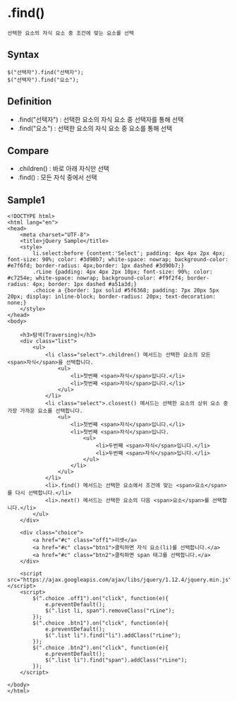 # .find()
    선택한 요소의 자식 요소 중 조건에 맞는 요소를 선택

## Syntax
    $("선택자").find("선택자");
    $("선택자").find("요소");
  
## Definition
 * .find("선택자") : 선택한 요소의 자식 요소 중 선택자를 통해 선택
 * .find("요소") : 선택한 요소의 자식 요소 중 요소를 통해 선택
 
 ## Compare
 * .children() : 바로 아래 자식만 선택
 * .find() : 모든 자식 중에서 선택

## Sample1
    <!DOCTYPE html>
    <html lang="en">
    <head>
        <meta charset="UTF-8">
        <title>jQuery Sample</title>
        <style>
            li.select:before {content:'Select'; padding: 4px 4px 2px 4px; font-size: 90%; color: #3d90b7; white-space: nowrap; background-color: #e7f6fd; border-radius: 4px;border: 1px dashed #3d90b7;}
            .rLine {padding: 4px 4px 2px 10px; font-size: 90%; color: #c7254e; white-space: nowrap; background-color: #f9f2f4; border-radius: 4px; border: 1px dashed #a51a3d;}
            .choice a {border: 1px solid #5f6368; padding: 7px 20px 5px 20px; display: inline-block; border-radius: 20px; text-decoration: none;}
        </style>
    </head>
    <body>

        <h3>탐색(Traversing)</h3>
        <div class="list">
            <ul>
                <li class="select">.children() 메서드는 선택한 요소의 모든 <span>자식</span>을 선택합니다.
                    <ul>
                        <li>첫번째 <span>자식</span>입니다.</li>
                        <li>첫번째 <span>자식</span>입니다.</li>
                    </ul>
                </li>
                <li class="select">.closest() 메서드는 선택한 요소의 상위 요소 중 가장 가까운 요소를 선택합니다.
                    <ul>
                        <li>첫번째 <span>자식</span>입니다.</li>
                        <li>첫번째 <span>자식</span>입니다.
                            <ul>
                                <li>두번째 <span>자식</span>입니다.</li>
                                <li>두번째 <span>자식</span>입니다.</li>
                            </ul>
                        </li>
                    </ul>
                </li>
                <li>.find() 메서드는 선택한 요소에서 조건에 맞는 <span>요소</span>를 다시 선택합니다.</li>
                <li>.next() 메서드는 선택한 요소의 다음 <span>요소</span>를 선택합니다.</li>
            </ul>
        </div>

        <div class="choice">
            <a href="#c" class="off1">리셋</a>
            <a href="#c" class="btn1">클릭하면 자식 요소(li)를 선택합니다.</a>
            <a href="#c" class="btn2">클릭하면 span 태그를 선택합니다.</a>
        </div>

        <script src="https://ajax.googleapis.com/ajax/libs/jquery/1.12.4/jquery.min.js"></script>
        <script>
            $(".choice .off1").on("click", function(e){
                e.preventDefault();
                $(".list li, span").removeClass("rLine");
            });
            $(".choice .btn1").on("click", function(e){
                e.preventDefault();
                $(".list li").find("li").addClass("rLine");
            });
            $(".choice .btn2").on("click", function(e){
                e.preventDefault();
                $(".list li").find("span").addClass("rLine");
            });
        </script>

    </body>
    </html>
